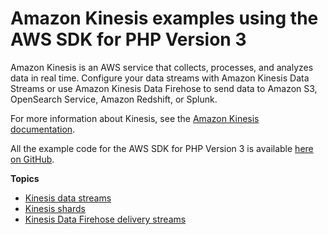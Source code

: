 # Amazon Kinesis examples using the AWS SDK for PHP Version 3<a name="kinesis-examples"></a>

Amazon Kinesis is an AWS service that collects, processes, and analyzes data in real time\. Configure your data streams with Amazon Kinesis Data Streams or use Amazon Kinesis Data Firehose to send data to Amazon S3, OpenSearch Service, Amazon Redshift, or Splunk\.

For more information about Kinesis, see the [Amazon Kinesis documentation](https://docs.aws.amazon.com/kinesis/index.html)\.

All the example code for the AWS SDK for PHP Version 3 is available [here on GitHub](https://github.com/awsdocs/aws-doc-sdk-examples/tree/main/php/example_code)\.

**Topics**
+ [Kinesis data streams](kinesis-example-data-stream.md)
+ [Kinesis shards](kinesis-example-shard.md)
+ [Kinesis Data Firehose delivery streams](kinesis-firehose-example-delivery-stream.md)